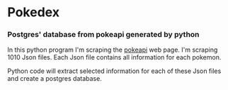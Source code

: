 # Pokedex
### Postgres' database from pokeapi generated by python

In this python program I'm scraping the [pokeapi](https://pokeapi.co/) web page.
I'm scraping 1010 Json files. Each Json file contains all information for each pokemon.

Python code will extract selected information for each of these Json files and create a postgres database.

